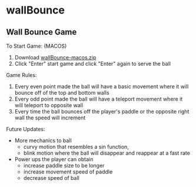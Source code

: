 # wallBounce
Wall Bounce Game
----------------

To Start Game: 
(MACOS)
1. Download [wallBounce-macos.zip](https://github.com/Chrislucky7/wallBounce/releases/tag/v1.0.0/latest/download/wallBounce-macos.zip)
1. Click "Enter" start game and click "Enter" again to serve the ball

Game Rules:
1. Every even point made the ball will have a basic movement where it will bounce off of the top and bottom walls
2. Every odd point made the ball will have a teleport movement where it will teleport to opposite wall
3. Every time the ball bounces off the player's paddle or the opposite right wall the speed will increment

Future Updates:
*  More mechanics to ball 
    - curvy motion that resembles a sin function, 
    - blink motion where the ball will disappear and reappear at a fast rate
*  Power ups the player can obtain
    - increase paddle size to be longer
    - increase movement speed of paddle
    - decrease speed of ball
